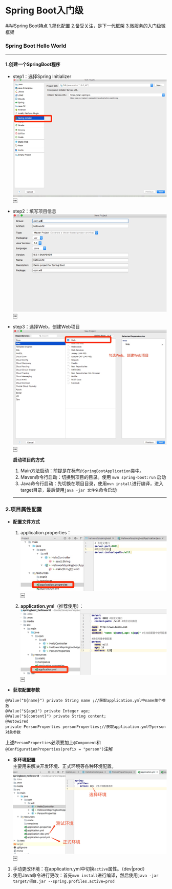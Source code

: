 # Spring Boot入门级
###Spring Boot特点
	1.简化配置
	2.备受关注，是下一代框架
	3.微服务的入门级微框架

### Spring Boot Hello World

***
#### 1.创建一个SpringBoot程序
* step1：选择Spring Initializer![-w600](media/15091548892816/15091555688804.jpg)￼		
* step2：填写项目信息
![-w600](media/15091548892816/15091561458678.jpg)￼
* step3：选择Web，创建Web项目
![](media/15091548892816/15091562007939.jpg)￼


	**启动项目的方式**
	1. Main方法启动：前提是在标有`@SpringBootApplication`类中。
	2. Maven命令行启动：切换到项目的目录。使用 `mvn spring-boot:run` 启动
	3. Java命令行启动：先切换在项目目录，使用`mvn install`进行编译，进入target目录，最后使用`java -jar 文件名`命令启动

	***

### 2.项目属性配置

* **配置文件方式**

	1. application.properties：
		![](media/15091548892816/15091592109872.jpg)￼

	2. **application.yml**（推荐使用）：
	![](media/15091548892816/15091626247716.jpg)￼


* **获取配置参数**
	
```
@Value("${name}") private String name ;//获取application.yml中name单个参数  
@Value("${age}") private Integer age;  
@Value("${content}") private String content;  
@Autowired  
private PersonProperties personProperties;//获取application.yml中person对象参数
```
上述`PersonProperties`必须要加上`@Component`和`@ConfigurationProperties(prefix = "person")`注解

* **多环境配置**  
	主要用来解决开发环境、正式环境等各种环境配置。
	![](media/15091548892816/15091684641862.jpg)￼
 1. 手动更改环境：在application.yml中切换`active`属性。（dev|prod）
 2. 使用Java命令进行更改：首先`mvn install`进行编译，然后使用`java -jar target/项目.jar --spring.profiles.active=prod`
	
